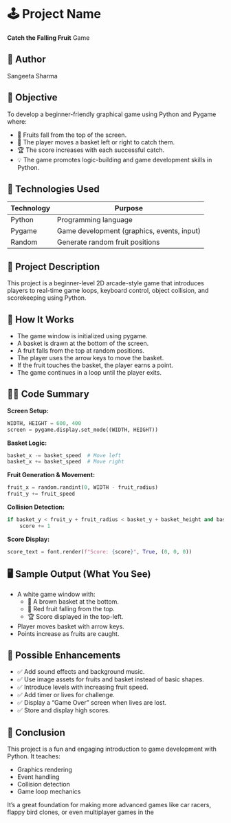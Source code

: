# 🕹️ Project Name

**Catch the Falling Fruit** Game

## 🧑 Author

Sangeeta Sharma

## 🎯 Objective

To develop a beginner-friendly graphical game using Python and Pygame where:

- 🍎 Fruits fall from the top of the screen.
- 🧺 The player moves a basket left or right to catch them.
- 🏆 The score increases with each successful catch.
- 💡 The game promotes logic-building and game development skills in Python.

## 🧰 Technologies Used

| Technology | Purpose                                    |
| ---------- | ------------------------------------------ |
| Python     | Programming language                       |
| Pygame     | Game development (graphics, events, input) |
| Random     | Generate random fruit positions            |

## 📜 Project Description

This project is a beginner-level 2D arcade-style game that introduces players to real-time game loops, keyboard control, object collision, and scorekeeping using Python.

## 🚦 How It Works

- The game window is initialized using pygame.
- A basket is drawn at the bottom of the screen.
- A fruit falls from the top at random positions.
- The player uses the arrow keys to move the basket.
- If the fruit touches the basket, the player earns a point.
- The game continues in a loop until the player exits.

## 🧑‍💻 Code Summary

**Screen Setup:**

```python
WIDTH, HEIGHT = 600, 400
screen = pygame.display.set_mode((WIDTH, HEIGHT))
```

**Basket Logic:**

```python
basket_x -= basket_speed  # Move left
basket_x += basket_speed  # Move right
```

**Fruit Generation & Movement:**

```python
fruit_x = random.randint(0, WIDTH - fruit_radius)
fruit_y += fruit_speed
```

**Collision Detection:**

```python
if basket_y < fruit_y + fruit_radius < basket_y + basket_height and basket_x < fruit_x < basket_x + basket_width:
    score += 1
```

**Score Display:**

```python
score_text = font.render(f"Score: {score}", True, (0, 0, 0))
```

## 🖥️ Sample Output (What You See)

- A white game window with:
  - 🧺 A brown basket at the bottom.
  - 🍎 Red fruit falling from the top.
  - 🏆 Score displayed in the top-left.
- Player moves basket with arrow keys.
- Points increase as fruits are caught.

## 🌟 Possible Enhancements

- ✅ Add sound effects and background music.
- ✅ Use image assets for fruits and basket instead of basic shapes.
- ✅ Introduce levels with increasing fruit speed.
- ✅ Add timer or lives for challenge.
- ✅ Display a “Game Over” screen when lives are lost.
- ✅ Store and display high scores.

## 🏁 Conclusion

This project is a fun and engaging introduction to game development with Python. It teaches:

- Graphics rendering
- Event handling
- Collision detection
- Game loop mechanics

It’s a great foundation for making more advanced games like car racers, flappy bird clones, or even multiplayer games in the
